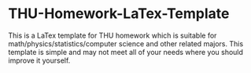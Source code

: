 # THU-Homework-LaTex-Template
This is a LaTex template for THU homework which is suitable for math/physics/statistics/computer science and other related majors. This template is simple and may not meet all of your needs where you should improve it yourself.
